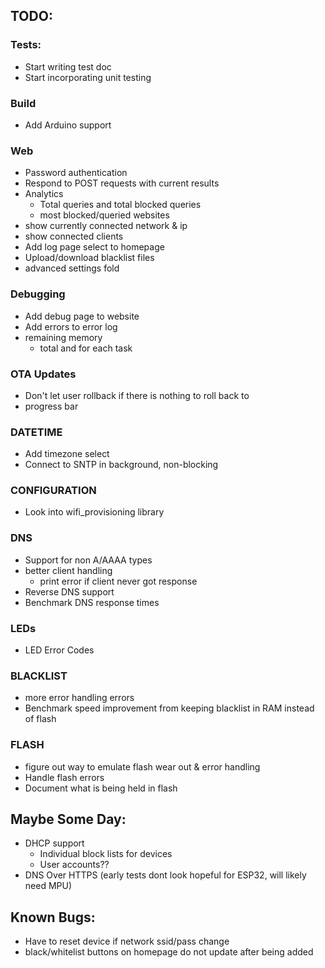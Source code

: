## TODO:


### Tests:
- Start writing test doc
- Start incorporating unit testing
### Build
- Add Arduino support
### Web
- Password authentication
- Respond to POST requests with current results
- Analytics
    - Total queries and total blocked queries
    - most blocked/queried websites
- show currently connected network & ip
- show connected clients
- Add log page select to homepage 
- Upload/download blacklist files
- advanced settings fold
### Debugging
- Add debug page to website
- Add errors to error log
- remaining memory
    - total and for each task
### OTA Updates
- Don't let user rollback if there is nothing to roll back to
- progress bar
### DATETIME
- Add timezone select
- Connect to SNTP in background, non-blocking
### CONFIGURATION
- Look into wifi_provisioning library
### DNS
- Support for non A/AAAA types
- better client handling
    - print error if client never got response
- Reverse DNS support
- Benchmark DNS response times
### LEDs
- LED Error Codes
### BLACKLIST
- more error handling errors
- Benchmark speed improvement from keeping blacklist in RAM instead of flash
### FLASH
- figure out way to emulate flash wear out & error handling
- Handle flash errors
- Document what is being held in flash

## Maybe Some Day:
- DHCP support
    - Individual block lists for devices
    - User accounts??
- DNS Over HTTPS (early tests dont look hopeful for ESP32, will likely need MPU)

## Known Bugs:
- Have to reset device if network ssid/pass change
- black/whitelist buttons on homepage do not update after being added 

